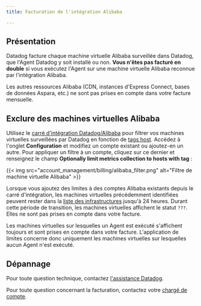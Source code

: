 ```yaml
---
title: Facturation de l'intégration Alibaba

---
```

## Présentation

Datadog facture chaque machine virtuelle Alibaba surveillée dans Datadog, que l'Agent Datadog y soit installé ou non. **Vous n'êtes pas facturé en double** si vous exécutez l'Agent sur une machine virtuelle Alibaba reconnue par l'intégration Alibaba.

Les autres ressources Alibaba (CDN, instances d'Express Connect, bases de données Aspara, etc.) ne sont pas prises en compte dans votre facture mensuelle.

## Exclure des machines virtuelles Alibaba

Utilisez le [carré d'intégration Datadog/Alibaba][1] pour filtrer vos machines virtuelles surveillées par Datadog en fonction de [tags host][2]. Accédez à l'onglet **Configuration** et modifiez un compte existant ou ajoutez-en un autre. Pour appliquer un filtre à un compte, cliquez sur ce dernier et renseignez le champ **Optionally limit metrics collection to hosts with tag** :

{{< img src="account_management/billing/alibaba_filter.png" alt="Filtre de machine virtuelle Alibaba" >}}

Lorsque vous ajoutez des limites à des comptes Alibaba existants depuis le carré d'intégration, les machines virtuelles précédemment identifiées peuvent rester dans la [liste des infrastructures][3] jusqu'à 24 heures. Durant cette période de transition, les machines virtuelles affichent le statut `???`. Elles ne sont pas prises en compte dans votre facture.

Les machines virtuelles sur lesquelles un Agent est exécuté s'affichent toujours et sont prises en compte dans votre facture. L'application de limites concerne donc uniquement les machines virtuelles sur lesquelles aucun Agent n'est exécuté.

## Dépannage

Pour toute question technique, contactez [l'assistance Datadog][4].

Pour toute question concernant la facturation, contactez votre [chargé de compte][5].

[1]: https://app.datadoghq.com/account/settings#integrations/alibaba-cloud
[2]: /fr/getting_started/tagging/using_tags/#integrations
[3]: /fr/infrastructure/
[4]: /fr/help/
[5]: mailto:success@datadoghq.com
